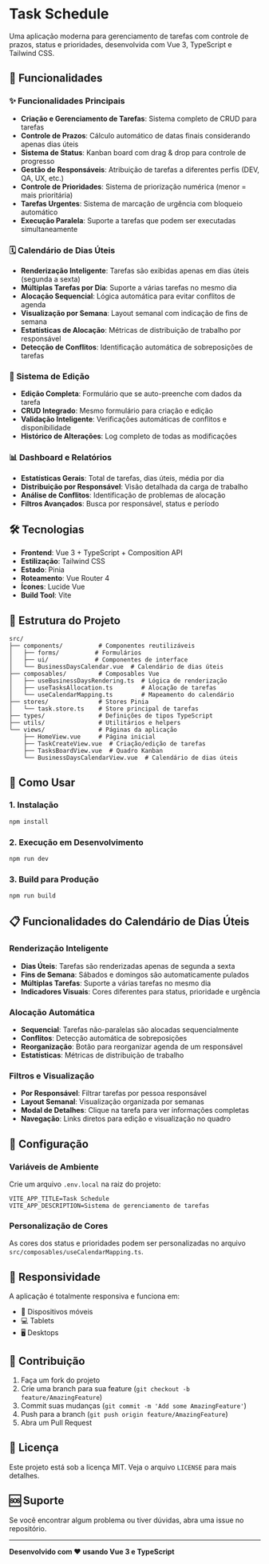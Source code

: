 # Task Schedule

Uma aplicação moderna para gerenciamento de tarefas com controle de prazos, status e prioridades, desenvolvida com Vue 3, TypeScript e Tailwind CSS.

## 🚀 Funcionalidades

### ✨ Funcionalidades Principais
- **Criação e Gerenciamento de Tarefas**: Sistema completo de CRUD para tarefas
- **Controle de Prazos**: Cálculo automático de datas finais considerando apenas dias úteis
- **Sistema de Status**: Kanban board com drag & drop para controle de progresso
- **Gestão de Responsáveis**: Atribuição de tarefas a diferentes perfis (DEV, QA, UX, etc.)
- **Controle de Prioridades**: Sistema de priorização numérica (menor = mais prioritária)
- **Tarefas Urgentes**: Sistema de marcação de urgência com bloqueio automático
- **Execução Paralela**: Suporte a tarefas que podem ser executadas simultaneamente

### 🗓️ Calendário de Dias Úteis
- **Renderização Inteligente**: Tarefas são exibidas apenas em dias úteis (segunda a sexta)
- **Múltiplas Tarefas por Dia**: Suporte a várias tarefas no mesmo dia
- **Alocação Sequencial**: Lógica automática para evitar conflitos de agenda
- **Visualização por Semana**: Layout semanal com indicação de fins de semana
- **Estatísticas de Alocação**: Métricas de distribuição de trabalho por responsável
- **Detecção de Conflitos**: Identificação automática de sobreposições de tarefas

### 🔄 Sistema de Edição
- **Edição Completa**: Formulário que se auto-preenche com dados da tarefa
- **CRUD Integrado**: Mesmo formulário para criação e edição
- **Validação Inteligente**: Verificações automáticas de conflitos e disponibilidade
- **Histórico de Alterações**: Log completo de todas as modificações

### 📊 Dashboard e Relatórios
- **Estatísticas Gerais**: Total de tarefas, dias úteis, média por dia
- **Distribuição por Responsável**: Visão detalhada da carga de trabalho
- **Análise de Conflitos**: Identificação de problemas de alocação
- **Filtros Avançados**: Busca por responsável, status e período

## 🛠️ Tecnologias

- **Frontend**: Vue 3 + TypeScript + Composition API
- **Estilização**: Tailwind CSS
- **Estado**: Pinia
- **Roteamento**: Vue Router 4
- **Ícones**: Lucide Vue
- **Build Tool**: Vite

## 📁 Estrutura do Projeto

```
src/
├── components/          # Componentes reutilizáveis
│   ├── forms/          # Formulários
│   ├── ui/             # Componentes de interface
│   └── BusinessDaysCalendar.vue  # Calendário de dias úteis
├── composables/         # Composables Vue
│   ├── useBusinessDaysRendering.ts  # Lógica de renderização
│   ├── useTasksAllocation.ts        # Alocação de tarefas
│   └── useCalendarMapping.ts        # Mapeamento do calendário
├── stores/              # Stores Pinia
│   └── task.store.ts    # Store principal de tarefas
├── types/               # Definições de tipos TypeScript
├── utils/               # Utilitários e helpers
└── views/               # Páginas da aplicação
    ├── HomeView.vue     # Página inicial
    ├── TaskCreateView.vue  # Criação/edição de tarefas
    ├── TasksBoardView.vue  # Quadro Kanban
    └── BusinessDaysCalendarView.vue  # Calendário de dias úteis
```

## 🚀 Como Usar

### 1. Instalação
```bash
npm install
```

### 2. Execução em Desenvolvimento
```bash
npm run dev
```

### 3. Build para Produção
```bash
npm run build
```

## 📋 Funcionalidades do Calendário de Dias Úteis

### Renderização Inteligente
- **Dias Úteis**: Tarefas são renderizadas apenas de segunda a sexta
- **Fins de Semana**: Sábados e domingos são automaticamente pulados
- **Múltiplas Tarefas**: Suporte a várias tarefas no mesmo dia
- **Indicadores Visuais**: Cores diferentes para status, prioridade e urgência

### Alocação Automática
- **Sequencial**: Tarefas não-paralelas são alocadas sequencialmente
- **Conflitos**: Detecção automática de sobreposições
- **Reorganização**: Botão para reorganizar agenda de um responsável
- **Estatísticas**: Métricas de distribuição de trabalho

### Filtros e Visualização
- **Por Responsável**: Filtrar tarefas por pessoa responsável
- **Layout Semanal**: Visualização organizada por semanas
- **Modal de Detalhes**: Clique na tarefa para ver informações completas
- **Navegação**: Links diretos para edição e visualização no quadro

## 🔧 Configuração

### Variáveis de Ambiente
Crie um arquivo `.env.local` na raiz do projeto:

```env
VITE_APP_TITLE=Task Schedule
VITE_APP_DESCRIPTION=Sistema de gerenciamento de tarefas
```

### Personalização de Cores
As cores dos status e prioridades podem ser personalizadas no arquivo `src/composables/useCalendarMapping.ts`.

## 📱 Responsividade

A aplicação é totalmente responsiva e funciona em:
- 📱 Dispositivos móveis
- 💻 Tablets
- 🖥️ Desktops

## 🤝 Contribuição

1. Faça um fork do projeto
2. Crie uma branch para sua feature (`git checkout -b feature/AmazingFeature`)
3. Commit suas mudanças (`git commit -m 'Add some AmazingFeature'`)
4. Push para a branch (`git push origin feature/AmazingFeature`)
5. Abra um Pull Request

## 📄 Licença

Este projeto está sob a licença MIT. Veja o arquivo `LICENSE` para mais detalhes.

## 🆘 Suporte

Se você encontrar algum problema ou tiver dúvidas, abra uma issue no repositório.

---

**Desenvolvido com ❤️ usando Vue 3 e TypeScript**

